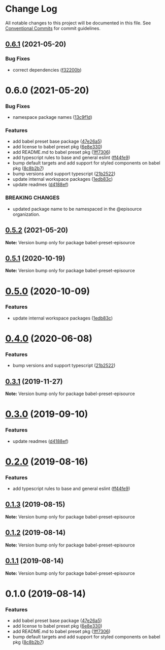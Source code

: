 # Change Log

All notable changes to this project will be documented in this file.
See [Conventional Commits](https://conventionalcommits.org) for commit guidelines.

## [0.6.1](https://github.com/EpisourceLLC/ts-js-styleguide/compare/@episource/babel-preset@0.6.0...@episource/babel-preset@0.6.1) (2021-05-20)


### Bug Fixes

* correct dependencies ([f32200b](https://github.com/EpisourceLLC/ts-js-styleguide/commit/f32200b2f678054029b98c637901a7fe3ef67fa4))





# 0.6.0 (2021-05-20)


### Bug Fixes

* namespace package names ([13c9f1d](https://github.com/EpisourceLLC/ts-js-styleguide/commit/13c9f1dc1cc97bf3039d76a5bd2f3d0baa77ebaa))


### Features

* add babel preset base package ([47e26a5](https://github.com/EpisourceLLC/ts-js-styleguide/commit/47e26a568169d65f61fb120c66a9647f64aade8c))
* add license to babel preset pkg ([6e8e330](https://github.com/EpisourceLLC/ts-js-styleguide/commit/6e8e33098315c16f7f2e9f961371659199e5c40c))
* add README.md to babel preset pkg ([1ff7306](https://github.com/EpisourceLLC/ts-js-styleguide/commit/1ff730687b2239f4a24aae561cc2e7325d605c2e))
* add typescript rules to base and general eslint ([ff44fe9](https://github.com/EpisourceLLC/ts-js-styleguide/commit/ff44fe9f76b9f5440ae35ac20c71be68525a5fcc))
* bump default targets and add support for styled components on babel pkg ([8c8b2b7](https://github.com/EpisourceLLC/ts-js-styleguide/commit/8c8b2b7e9e50a18b35f276e890bb3a6dcf01d8f8))
* bump versions and support typescript ([21b2522](https://github.com/EpisourceLLC/ts-js-styleguide/commit/21b2522a103cbeb771dfd94a3db892d5e9880257))
* update internal workspace packages ([1edb83c](https://github.com/EpisourceLLC/ts-js-styleguide/commit/1edb83c265c3ebde0e350bf73567ac51269813a1))
* update readmes ([d4188ef](https://github.com/EpisourceLLC/ts-js-styleguide/commit/d4188ef0164fc2221fcb95f1559e8211e4e2c5b4))


### BREAKING CHANGES

* updated package name to be namespaced in the @episource organization.





## [0.5.2](https://github.com/EpisourceLLC/ts-js-styleguide/compare/babel-preset-episource@0.5.1...babel-preset-episource@0.5.2) (2021-05-20)

**Note:** Version bump only for package babel-preset-episource





## [0.5.1](https://github.com/EpisourceLLC/ts-js-styleguide/compare/babel-preset-episource@0.5.0...babel-preset-episource@0.5.1) (2020-10-19)

**Note:** Version bump only for package babel-preset-episource





# [0.5.0](https://github.com/EpisourceLLC/ts-js-styleguide/compare/babel-preset-episource@0.4.0...babel-preset-episource@0.5.0) (2020-10-09)


### Features

* update internal workspace packages ([1edb83c](https://github.com/EpisourceLLC/ts-js-styleguide/commit/1edb83c265c3ebde0e350bf73567ac51269813a1))





# [0.4.0](https://github.com/EpisourceLLC/ts-js-styleguide/compare/babel-preset-episource@0.3.1...babel-preset-episource@0.4.0) (2020-06-08)


### Features

* bump versions and support typescript ([21b2522](https://github.com/EpisourceLLC/ts-js-styleguide/commit/21b2522))





## [0.3.1](https://github.com/EpisourceLLC/ts-js-styleguide/compare/babel-preset-episource@0.3.0...babel-preset-episource@0.3.1) (2019-11-27)

**Note:** Version bump only for package babel-preset-episource





# [0.3.0](https://github.com/EpisourceLLC/ts-js-styleguide/compare/babel-preset-episource@0.2.0...babel-preset-episource@0.3.0) (2019-09-10)


### Features

* update readmes ([d4188ef](https://github.com/EpisourceLLC/ts-js-styleguide/commit/d4188ef))





# [0.2.0](https://github.com/EpisourceLLC/ts-js-styleguide/compare/babel-preset-episource@0.1.3...babel-preset-episource@0.2.0) (2019-08-16)


### Features

* add typescript rules to base and general eslint ([ff44fe9](https://github.com/EpisourceLLC/ts-js-styleguide/commit/ff44fe9))





## [0.1.3](https://github.com/EpisourceLLC/ts-js-styleguide/compare/babel-preset-episource@0.1.2...babel-preset-episource@0.1.3) (2019-08-15)

**Note:** Version bump only for package babel-preset-episource





## [0.1.2](https://github.com/EpisourceLLC/ts-js-styleguide/compare/babel-preset-episource@0.1.1...babel-preset-episource@0.1.2) (2019-08-14)

**Note:** Version bump only for package babel-preset-episource





## [0.1.1](https://github.com/EpisourceLLC/ts-js-styleguide/compare/babel-preset-episource@0.1.0...babel-preset-episource@0.1.1) (2019-08-14)

**Note:** Version bump only for package babel-preset-episource





# 0.1.0 (2019-08-14)


### Features

* add babel preset base package ([47e26a5](https://github.com/EpisourceLLC/ts-js-styleguide/commit/47e26a5))
* add license to babel preset pkg ([6e8e330](https://github.com/EpisourceLLC/ts-js-styleguide/commit/6e8e330))
* add README.md to babel preset pkg ([1ff7306](https://github.com/EpisourceLLC/ts-js-styleguide/commit/1ff7306))
* bump default targets and add support for styled components on babel pkg ([8c8b2b7](https://github.com/EpisourceLLC/ts-js-styleguide/commit/8c8b2b7))
